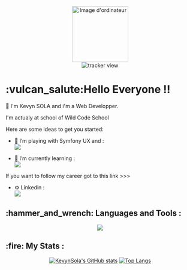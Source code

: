 <div class="header" align="center">
  <img src="https://media.giphy.com/media/IauL6LvGNlT3ffhcqq/giphy.gif" alt="Image d'ordinateur" width="150">
</div>

<div class="tracker" align="center">
  <img src="https://komarev.com/ghpvc/?username=planger45" alt="tracker view">
</div>

<h1>:vulcan_salute:Hello Everyone !!</h1> 

:space_invader: I'm Kevyn SOLA and i'm a Web Developper.

I'm actualy at school of Wild Code School

Here are some ideas to get you started:

- 🔭 I’m playing with Symfony UX and :<br> <img src="https://skillicons.dev/icons?i=symfony,sass,bootstrap,mysql" />

- 🌱 I’m currently learning :<br> <img src="https://skillicons.dev/icons?i=react,docker,nodejs,typescript,graphql" />

If you want to follow my career got to this link >>>

- ⚙️ Linkedin :<br>
  <a href="https://www.linkedin.com/in/kevyn-sola/" target="_blank">
    <img src="https://skillicons.dev/icons?i=linkedin&theme=light" />
  </a>

<h2>:hammer_and_wrench: Languages and Tools :</h2>

<div align="center">
 <a href="https://skillicons.dev">
    <img src="https://skillicons.dev/icons?i=git,html,css,js,figma,github,gitlab,linux,php,webpack,vscode" />
  </a>
</div>

<h2>:fire: My Stats :</h2>
<div class="links" align="center">
  
  [![KevynSola's GitHub stats](https://github-readme-stats-kevynsola.vercel.app/api?username=KevynSola&show_icons=true&theme=swift)](https://github.com/KevynSola/github-readme-stats)
  [![Top Langs](https://github-readme-stats-kevynsola.vercel.app/api/top-langs/?username=KevynSola&layout=compact&theme=swift)](https://github.com/KevynSola/github-readme-stats)
  
</div>
